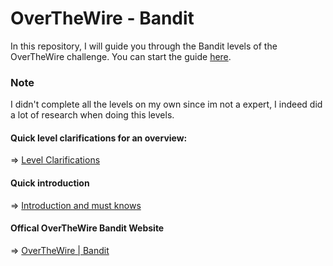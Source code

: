 # OverTheWire - Bandit

In this repository, I will guide you through the Bandit levels of the OverTheWire challenge. You can start the guide [here](Level%200.md).

### Note 
I didn't complete all the levels on my own since im not a expert, I indeed did a lot of research when doing this levels.

#### Quick level clarifications for an overview: 
 ⇒ [Level Clarifications](Quick%20Level%20Clarifications.md) 
#### Quick introduction
 ⇒ [Introduction and must knows](introduction.md) 
#### Offical OverTheWire Bandit Website

 ⇒ [OverTheWire | Bandit](https://overthewire.org/wargames/bandit/)


